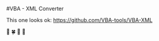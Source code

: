 #VBA - XML Converter

This one looks ok:
https://github.com/VBA-tools/VBA-XML

:cactus: :four_leaf_clover: :poodle: :flags:
